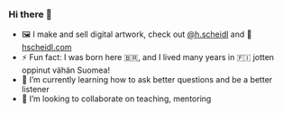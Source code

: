 ### Hi there 👋

- 🖼 I make and sell digital artwork, check out [@h.scheidl](https://www.instagram.com/h.scheidl/) and 🛒 [hscheidl.com](https://hscheidl.com)
- ⚡ Fun fact: I was born here 🇧🇷, and I lived many years in 🇫🇮 jotten oppinut vähän Suomea!
- 🌱 I’m currently learning how to ask better questions and be a better listener
- 👯 I’m looking to collaborate on teaching, mentoring

